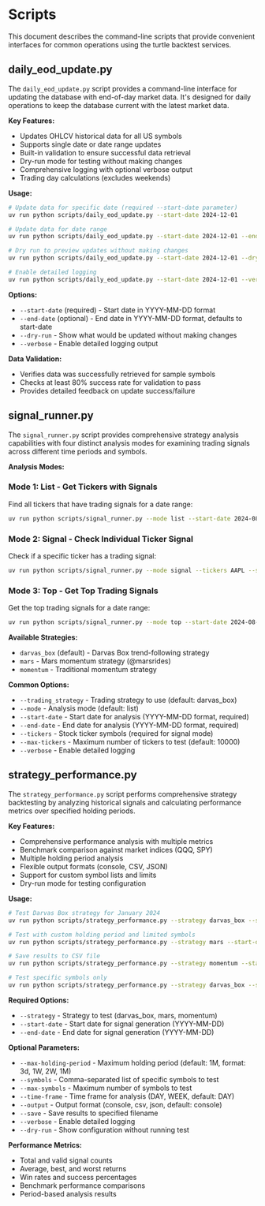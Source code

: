 # Scripts

This document describes the command-line scripts that provide convenient interfaces for common operations using the turtle backtest services.

## daily_eod_update.py

The `daily_eod_update.py` script provides a command-line interface for updating the database with end-of-day market data. It's designed for daily operations to keep the database current with the latest market data.

**Key Features:**
- Updates OHLCV historical data for all US symbols
- Supports single date or date range updates
- Built-in validation to ensure successful data retrieval
- Dry-run mode for testing without making changes
- Comprehensive logging with optional verbose output
- Trading day calculations (excludes weekends)

**Usage:**
```bash
# Update data for specific date (required --start-date parameter)
uv run python scripts/daily_eod_update.py --start-date 2024-12-01

# Update data for date range
uv run python scripts/daily_eod_update.py --start-date 2024-12-01 --end-date 2024-12-07

# Dry run to preview updates without making changes
uv run python scripts/daily_eod_update.py --start-date 2024-12-01 --dry-run

# Enable detailed logging
uv run python scripts/daily_eod_update.py --start-date 2024-12-01 --verbose
```

**Options:**
- `--start-date` (required) - Start date in YYYY-MM-DD format
- `--end-date` (optional) - End date in YYYY-MM-DD format, defaults to start-date
- `--dry-run` - Show what would be updated without making changes
- `--verbose` - Enable detailed logging output

**Data Validation:**
- Verifies data was successfully retrieved for sample symbols
- Checks at least 80% success rate for validation to pass
- Provides detailed feedback on update success/failure

## signal_runner.py

The `signal_runner.py` script provides comprehensive strategy analysis capabilities with four distinct analysis modes for examining trading signals across different time periods and symbols.

**Analysis Modes:**

### Mode 1: List - Get Tickers with Signals
Find all tickers that have trading signals for a date range:
```bash
uv run python scripts/signal_runner.py --mode list --start-date 2024-08-01 --end-date 2024-08-31 --trading_strategy darvas_box
```

### Mode 2: Signal - Check Individual Ticker Signal
Check if a specific ticker has a trading signal:
```bash
uv run python scripts/signal_runner.py --mode signal --tickers AAPL --start-date 2024-08-01 --end-date 2024-08-31 --trading_strategy darvas_box
```

### Mode 3: Top - Get Top Trading Signals
Get the top trading signals for a date range:
```bash
uv run python scripts/signal_runner.py --mode top --start-date 2024-08-01 --end-date 2024-08-31 --trading_strategy darvas_box
```

**Available Strategies:**
- `darvas_box` (default) - Darvas Box trend-following strategy
- `mars` - Mars momentum strategy (@marsrides)
- `momentum` - Traditional momentum strategy

**Common Options:**
- `--trading_strategy` - Trading strategy to use (default: darvas_box)
- `--mode` - Analysis mode (default: list)
- `--start-date` - Start date for analysis (YYYY-MM-DD format, required)
- `--end-date` - End date for analysis (YYYY-MM-DD format, required)
- `--tickers` - Stock ticker symbols (required for signal mode)
- `--max-tickers` - Maximum number of tickers to test (default: 10000)
- `--verbose` - Enable detailed logging

## strategy_performance.py

The `strategy_performance.py` script performs comprehensive strategy backtesting by analyzing historical signals and calculating performance metrics over specified holding periods.

**Key Features:**
- Comprehensive performance analysis with multiple metrics
- Benchmark comparison against market indices (QQQ, SPY)
- Multiple holding period analysis
- Flexible output formats (console, CSV, JSON)
- Support for custom symbol lists and limits
- Dry-run mode for testing configuration

**Usage:**
```bash
# Test Darvas Box strategy for January 2024
uv run python scripts/strategy_performance.py --strategy darvas_box --start-date 2024-01-01 --end-date 2024-01-31

# Test with custom holding period and limited symbols
uv run python scripts/strategy_performance.py --strategy mars --start-date 2024-01-01 --end-date 2024-03-31 --max-holding-period 2W --max-symbols 50

# Save results to CSV file
uv run python scripts/strategy_performance.py --strategy momentum --start-date 2024-01-01 --end-date 2024-02-29 --output csv --save results.csv

# Test specific symbols only
uv run python scripts/strategy_performance.py --strategy darvas_box --start-date 2024-01-01 --end-date 2024-01-31 --symbols "AAPL,MSFT,NVDA"
```

**Required Options:**
- `--strategy` - Strategy to test (darvas_box, mars, momentum)
- `--start-date` - Start date for signal generation (YYYY-MM-DD)
- `--end-date` - End date for signal generation (YYYY-MM-DD)

**Optional Parameters:**
- `--max-holding-period` - Maximum holding period (default: 1M, format: 3d, 1W, 2W, 1M)
- `--symbols` - Comma-separated list of specific symbols to test
- `--max-symbols` - Maximum number of symbols to test
- `--time-frame` - Time frame for analysis (DAY, WEEK, default: DAY)
- `--output` - Output format (console, csv, json, default: console)
- `--save` - Save results to specified filename
- `--verbose` - Enable detailed logging
- `--dry-run` - Show configuration without running test

**Performance Metrics:**
- Total and valid signal counts
- Average, best, and worst returns
- Win rates and success percentages
- Benchmark performance comparisons
- Period-based analysis results